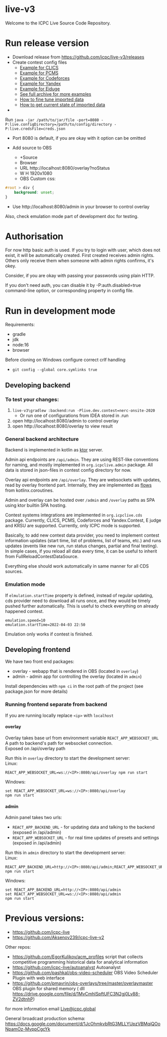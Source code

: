 # live-v3

Welcome to the ICPC Live Source Code Repository.

# Run release version

* Download release from https://github.com/icpc/live-v3/releases
* Create contest config files
    * [Example for CLICS](https://github.com/icpc/live-v3/tree/main/config/icpc-rmc/2021)
    * [Example for PCMS](https://github.com/icpc/live-v3/tree/main/config/icpc-nef/2021-2022/main)
    * [Example for Codeforces](https://github.com/icpc/live-v3/tree/main/config/vkoshp/2022-junior)
    * [Example for Yandex](https://github.com/icpc/live-v3/tree/main/config/_examples/_yandex/)
    * [Example for Ejduge](https://github.com/icpc/live-v3/tree/main/config/lscpc/2022/)
    * [See full archive for more examples](https://github.com/icpc/live-v3/tree/main/config)
    * [How to fine tune imported data](https://github.com/icpc/live-v3/blob/main/advanced.json.md)
    * [How to get current state of imported data](http://localhost:8080/api/admin/advancedJsonPreview?fields=all)
*

Run `java -jar /path/to/jar/file -port=8080 -P:live.configDirectory=/path/to/config/directory -P:live.credsFile=creds.json`

* Port 8080 is default, if you are okay with it option can be omitted

* Add source to OBS
    * +Source
    * Browser
    * URL http://localhost:8080/overlay?noStatus
    * W H 1920x1080
    * OBS Custom css:

```css
#root > div {
    background: unset;
}
```

* Use http://localhost:8080/admin in your browser to control overlay

Also, check emulation mode part of development doc for testing.

# Authorisation

For now http basic auth is used. If you try to login with
user, which does not exist, it will be automatically created.
First created receives admin rights. Others only receive them when
someone with admin rights confirms, it's okey.

Consider, if you are okay with passing your passwords using plain HTTP.

If you don't need auth, you can disable it by -P:auth.disabled=true command-line option,
or corresponding property in config file.

# Run in development mode

Requirements:

* gradle
* jdk
* node:16
* browser

Before cloning on Windows configure correct crlf handling

* `git config --global core.symlinks true`

## Developing backend

### To test your changes:

1. `live-v3\gradlew :backend:run -Plive.dev.contest=nerc-onsite-2020`
   * Or run one of configurations from IDEA stored in .run
2. open http://localhost:8080/admin to control overlay
3. open http://localhost:8080/overlay to view result

### General backend architecture

Backend is implemented in kotlin as [ktor](https://ktor.io/docs/) server.

Admin api endpoints are `/api/admin`. They are using REST-like conventions for naming,
and mostly implemented in `org.icpclive.admin` package. All data is stored in json-files in
contest config directory for now.

Overlay api endpoints are `/api/overlay`. They are websockets with updates, read by
overlay frontend part. Internally, they are implemented
as [flows](https://kotlin.github.io/kotlinx.coroutines/kotlinx-coroutines-core/kotlinx.coroutines.flow/-flow/)
from kotlinx.coroutines.

Admin and overlay can be hosted over `/admin` and `/overlay` paths as SPA using ktor builtin
SPA hosting.

Contest systems integrations are implemented in `org.icpclive.cds` package. Currently,
CLICS, PCMS, Codeforces and Yandex.Contest, E judge and KRSU are supported. Currently, only ICPC mode
is supported.

Basically, to add new contest data provider, you need to implement contest information updates
(start time, list of problems, list of teams, etc.) and runs updates (events like new run, run status changes, partial
and final testing). In simple cases, if you reload all data every time, it can be useful to inherit from FullReloadContestDataSource. 

Everything else should work automatically in same manner for all CDS sources.

### Emulation mode

If `elmulation.startTime` property is defined, instead of regular updating, cds provider need to download all runs once,
and
they would be timely pushed further automatically. This is useful to check everything on already happened contest.

```
emulation.speed=10
emulation.startTime=2022-04-03 22:50
```

Emulation only works if contest is finished. 

## Developing frontend

We have two front end packages:

* overlay - webapp that is rendered in OBS (located in `overlay`)
* admin - admin app for controlling the overlay (located in `admin`)

Install dependencies with `npm ci` in the root path of the project
(see package.json for more details)

### Running frontend separate from backend

If you are running locally replace `<ip>` with `localhost`

#### overlay

Overlay takes base url from environment variable `REACT_APP_WEBSOCKET_URL`  
A path to backend's path for websocket connection.  
Exposed on /api/overlay path

Run this in `overlay` directory to start the development server:  
Linux:

```
REACT_APP_WEBSOCKET_URL=ws://<IP>:8080/api/overlay npm run start
```

Windows:

```
set REACT_APP_WEBSOCKET_URL=ws://<IP>:8080/api/overlay  
npm run start
```

#### admin

Admin panel takes two urls:

* `REACT_APP_BACKEND_URL` - for updating data and talking to the backend (exposed in /api/admin)
* `REACT_APP_WEBSOCKET_URL` - for real time updates of presets and settings (exposed in /api/admin)

Run this in `admin` directory to start the development server:  
Linux:

```
REACT_APP_BACKEND_URL=http://<IP>:8080/api/admin;REACT_APP_WEBSOCKET_URL=ws://<IP>:8080/api/admin npm run start
```

Windows:

```
set REACT_APP_BACKEND_URL=http://<IP>:8080/api/admin  
set REACT_APP_WEBSOCKET_URL=ws://<IP>:8080/api/admin
npm run start
```

# Previous versions:

* https://github.com/icpc-live
* https://github.com/Aksenov239/icpc-live-v2

Other repos:

* https://github.com/EgorKulikov/acm_profiles script that collects competitive programming historical data for
  analytical information
* https://github.com/icpc-live/autoanalyst Autoanalyst
* https://github.com/pashkal/obs-video-scheduler OBS Video Scheduler Plugin with web interface
* https://github.com/pmavrin/obs-overlays/tree/master/overlaymaster OBS plugin for shared memory  (
  dll https://drive.google.com/file/d/1MvCmhlSpftUFC3N2gj0Lv88-ZV2dtnhP)

for more information email Live@icpc.global

General broadcast production schema: https://docs.google.com/document/d/1JcOhmkvbRtG3MLLYUpzVBMqiQOoNpamOz-MvppCgcYk
